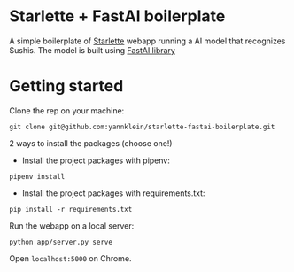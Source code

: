 # Starlette + FastAI boilerplate

A simple boilerplate of [Starlette](https://www.starlette.io/) webapp running a AI model that recognizes Sushis.
The model is built using [FastAI library](https://github.com/fastai/fastai)

# Getting started

Clone the rep on your machine:

```
git clone git@github.com:yannklein/starlette-fastai-boilerplate.git
```

2 ways to install the packages (choose one!)

- Install the project packages with pipenv:
```
pipenv install
```

- Install the project packages with requirements.txt:
```
pip install -r requirements.txt
```

Run the webapp on a local server:
```
python app/server.py serve
```

Open `localhost:5000` on Chrome.
